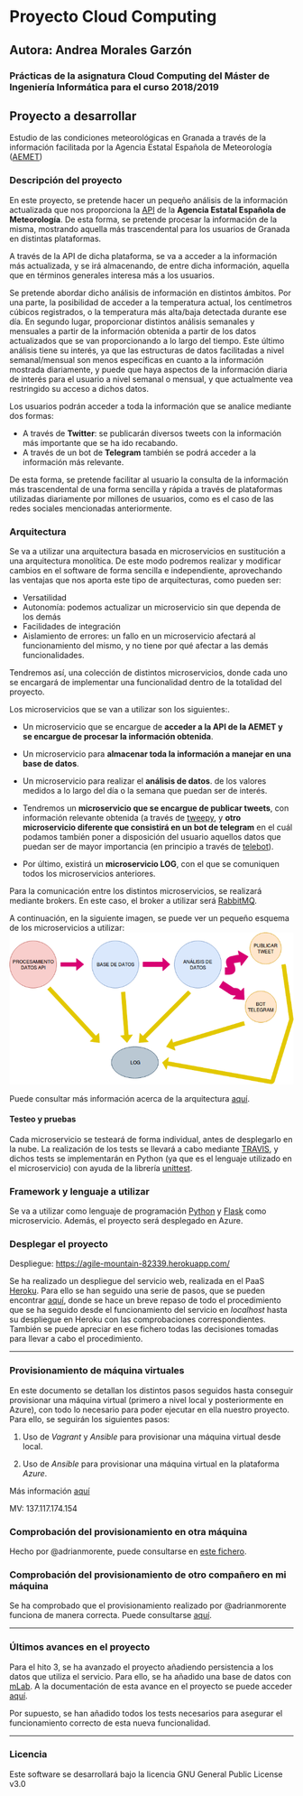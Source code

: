 # Proyecto Cloud Computing
## Autora: Andrea Morales Garzón

### Prácticas de la asignatura Cloud Computing del Máster de Ingeniería Informática para el curso 2018/2019

## Proyecto a desarrollar
Estudio de las condiciones meteorológicas en Granada a través de la información facilitada por la Agencia Estatal Española de Meteorología ([AEMET](http://www.aemet.es/es/portada))


### Descripción del proyecto

En este proyecto, se pretende hacer un pequeño análisis de la información actualizada que nos proporciona la [API](https://opendata.aemet.es/centrodedescargas/inicio) de la **Agencia Estatal Española de Meteorología**. De esta forma, se pretende procesar la información de la misma, mostrando aquella más trascendental para los usuarios de Granada en distintas plataformas.

A través de la API de dicha plataforma, se va a acceder a la información más actualizada, y se irá almacenando, de entre dicha información, aquella que en términos generales interesa más a los usuarios.


Se pretende abordar dicho análisis de información en distintos ámbitos. Por una parte, la posibilidad de acceder a la temperatura actual, los centímetros cúbicos registrados, o la temperatura más alta/baja detectada durante ese día. En segundo lugar, proporcionar distintos análisis semanales y mensuales a partir de la información obtenida a partir de los datos actualizados que se van proporcionando a lo largo del tiempo. Este último análisis tiene su interés, ya que las estructuras de datos facilitadas a nivel semanal/mensual son menos específicas en cuanto a la información mostrada diariamente, y puede que haya aspectos de la información diaria de interés para el usuario a nivel semanal o mensual, y que actualmente vea restringido su acceso a dichos datos.


Los usuarios podrán acceder a toda la información que se analice mediante dos formas:
* A través de **Twitter**: se publicarán diversos tweets con la información más importante que se ha ido recabando.
* A través de un bot de **Telegram** también se podrá acceder a la información más relevante.


De esta forma, se pretende facilitar al usuario la consulta de la información más trascendental de una forma sencilla y rápida a través de plataformas utilizadas diariamente por millones de usuarios, como es el caso de las redes sociales mencionadas anteriormente.



### Arquitectura
Se va a utilizar una arquitectura basada en microservicios en sustitución a una arquitectura monolítica. De este modo podremos realizar y modificar cambios en el software de forma sencilla e independiente, aprovechando las ventajas que nos aporta este tipo de arquitecturas, como pueden ser:
* Versatilidad
* Autonomía: podemos actualizar un microservicio sin que dependa de los demás
* Facilidades de integración
* Aislamiento de errores: un fallo en un microservicio afectará al funcionamiento del mismo, y no tiene por qué afectar a las demás funcionalidades.

Tendremos así, una colección de distintos microservicios, donde cada uno se encargará de implementar una funcionalidad dentro de la totalidad del proyecto.

Los microservicios que se van a utilizar son los siguientes:.
* Un microservicio que se encargue de **acceder a la API de la AEMET y se encargue de procesar la información obtenida**.

* Un microservicio para **almacenar toda la información a manejar en una base de datos**.

* Un microservicio para realizar el **análisis de datos**.  de los valores medidos a lo largo del día o la semana que puedan ser de interés.

* Tendremos un **microservicio que se encargue de publicar tweets**, con información relevante obtenida (a través de [tweepy](http://www.tweepy.org/), y **otro microservicio diferente que consistirá en un bot de telegram** en el cuál podamos también poner a disposición del usuario aquellos datos que puedan ser de mayor importancia (en principio a través de [telebot](https://geekytheory.com/telegram-programando-un-bot-en-python)).

* Por último, existirá un **microservicio LOG**, con el que se comuniquen todos los microservicios anteriores.

Para la comunicación entre los distintos microservicios, se realizará mediante brokers. En este caso, el broker a utilizar será [RabbitMQ](https://www.rabbitmq.com/).

A continuación, en la siguiente imagen, se puede ver un pequeño esquema de los microservicios a utilizar:
![Esquema de los microservicios](docs/images/esquemaMicroservicios.png)

Puede consultar más información acerca de la arquitectura [aquí](./docs/info_arquitectura.md).



#### Testeo y pruebas
Cada microservicio se testeará de forma individual, antes de desplegarlo en la nube. La realización de los tests se llevará a cabo mediante [TRAVIS](https://travis-ci.org/), y dichos tests se implementarán en Python (ya que es el lenguaje utilizado en el microservicio) con ayuda de la librería [unittest](https://docs.python.org/3/library/unittest.html).

### Framework y lenguaje a utilizar
Se va a utilizar como lenguaje de programación [Python](https://www.python.org) y [Flask](http://flask.pocoo.org/) como microservicio. Además, el proyecto será desplegado en Azure.



### Desplegar el proyecto
Despliegue: https://agile-mountain-82339.herokuapp.com/

Se ha realizado un despliegue del servicio web, realizada en el PaaS [Heroku](https://www.heroku.com/). Para ello se han seguido una serie de pasos, que se pueden encontrar [aquí](https://github.com/andreamorgar/ProyectoCC/blob/master/docs/info_despliegue.md), donde se hace un breve repaso de todo el procedimiento que se ha seguido desde el funcionamiento del servicio en _localhost_ hasta su despliegue en Heroku con las comprobaciones correspondientes. También se puede apreciar en ese fichero todas las decisiones tomadas para llevar a cabo el procedimiento.

---
### Provisionamiento de máquina virtuales

En este documento se detallan los distintos pasos seguidos hasta conseguir provisionar una máquina virtual (primero a nivel local y posteriormente en Azure), con todo lo necesario para poder ejecutar en ella nuestro proyecto. Para ello, se seguirán los siguientes pasos:

1. Uso de *Vagrant* y *Ansible* para provisionar una máquina virtual desde local.

2. Uso de *Ansible* para provisionar una máquina virtual en la plataforma *Azure*.

Más información [aquí](https://github.com/andreamorgar/ProyectoCC/blob/master/provision/README.md)

MV: 137.117.174.154


### Comprobación del provisionamiento en otra máquina

Hecho por @adrianmorente, puede consultarse en [este fichero](./docs/comprobacion_provision.md).

### Comprobación del provisionamiento de otro compañero en mi máquina
Se ha comprobado que el provisionamiento realizado por @adrianmorente funciona de manera correcta. Puede consultarse [aquí](./docs/comprobacion_otra_provision.md).

---


### Últimos avances en el proyecto
Para el hito 3, se ha avanzado el proyecto añadiendo persistencia a los datos que utiliza el servicio. Para ello, se ha añadido una base de datos con [mLab](https://mlab.com/). A la documentación de esta avance en el proyecto se puede acceder [aquí](https://github.com/andreamorgar/ProyectoCC/blob/master/docs/info_avance_basedatos.md).

Por supuesto, se han añadido todos los tests necesarios para asegurar el funcionamiento correcto de esta nueva funcionalidad.

---
### Licencia
Este software se desarrollará bajo la licencia GNU General Public License v3.0

